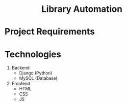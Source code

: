 <h1 align = "center"> Library Automation</h1>

# Project Requirements

# Technologies
1. Backend
   - Django (Python)
   - MySQL (Database)
2. Frontend
   - HTML
   - CSS
   - JS
